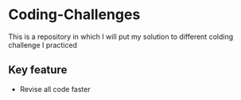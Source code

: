# Coding-Challenges
This is a repository in which I will put my solution to different colding challenge I practiced

## Key feature
- Revise all code faster
